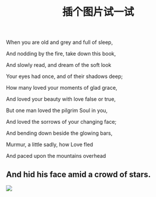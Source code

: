 ﻿---
layout: post
title: "插个图片试一试"
description: "插一个图片试试"
category: 随手写
tags: []
---


When you are old and grey and full of sleep,

And nodding by the fire, take down this book,

And slowly read, and dream of the soft look

Your eyes had once, and of their shadows deep;

How many loved your moments of glad grace,

And loved your beauty with love false or true,

But one man loved the pilgrim Soul in you,

And loved the sorrows of your changing face;

And bending down beside the glowing bars,

Murmur, a little sadly, how Love fled

And paced upon the mountains overhead

And hid his face amid a crowd of stars.
---

![](/assets/1.jpeg)
